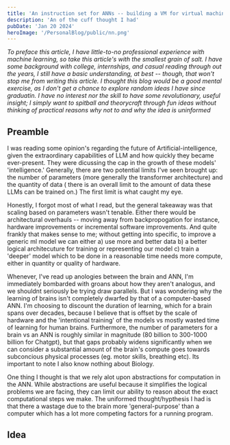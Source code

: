 ```yaml
---
title: 'An instruction set for ANNs -- building a VM for virtual machines'
description: 'An of the cuff thought I had'
pubDate: 'Jan 20 2024'
heroImage: '/PersonalBlog/public/nn.png'
---
```


<i>To preface this article, I have little-to-no professional experience with machine learning, so take
this article's with the smallest grain of salt. I have some background with college, internships,
and casual reading through out the years, I still have a basic understanding, at best -- though,
that won't stop me from writing this article. I thought this blog would be a good mental exercise,
as I don't get a chance to explore random ideas I have since graduatin.  I have no interest nor the
skill to have some revolutionary, useful insight; I simply want to spitball and theorycraft
through fun ideas without thinking of practical reasons why not to and why the idea is uninformed</i>

## Preamble

I was reading some opinion's regarding the future of Artificial-intelligence, given the
extraordinary capabilities of LLM and how quickly they became ever-present. They were dicussing
the cap in the growth of these models' 'intelligence.' Generally, there are two potential limits I've seen
brought up: the number of parameters (more generally the transformer architecture)  and the quantity of data (
there is an overall limit to the amount of data these LLMs can be trained on.) The first limit is what
caught my eye.

Honestly, I forgot most of what I read, but the general takeaway was that scaling based on parameters wasn't
tenable. Either there would be architectural overhauls -- moving away from backpropogation for instance, hardware
improvements or incremental software improvements. And quite frankly that makes sense to me; without getting into specific,
to improve a generic ml model we can either a) use more and better data b) a better logical architecuture for training or
representing our model c) train a 'deeper' model which to be done in a reasonable time needs more compute, either in quantity
or quality of hardware.

Whenever, I've read up anologies between the brain and ANN, I'm immediately bombarded with groans about how they aren't analogus,
and we shouldnt seriously be trying draw parallels. But I was wondering why the learning of brains isn't completely
dwarfed by that of a computer-based ANN. I'm choosing to discount the duration of learning, which for a brain spans over decades,
because I believe that is offset by the scale of hardware and the 'intentional training' of the models vs mostly wasted time of
learning for human brains. Furthermore, the number of parameters for a brain vs an ANN is roughly similar in magnitude (80 billion to
300-1000 billion for Chatgpt), but that gaps probably widens significantly when we can consider a substantial amount of the brain's
compute goes towards subconcious physical processes (eg. motor skills, breathing etc). Its important to note I also know nothing about
Biology.

One thing I thought is that we rely alot upon abstractions for computation in the ANN. While abstractions are useful because
it simplifies the logical problems we are facing, they can limit our ability to reason about the exact computational steps we make.
The uniformed thought/hypthesis I had is that there a wastage due to the brain more 'general-purpose' than a computer which has a lot
more competing factors for a running program.

## Idea
